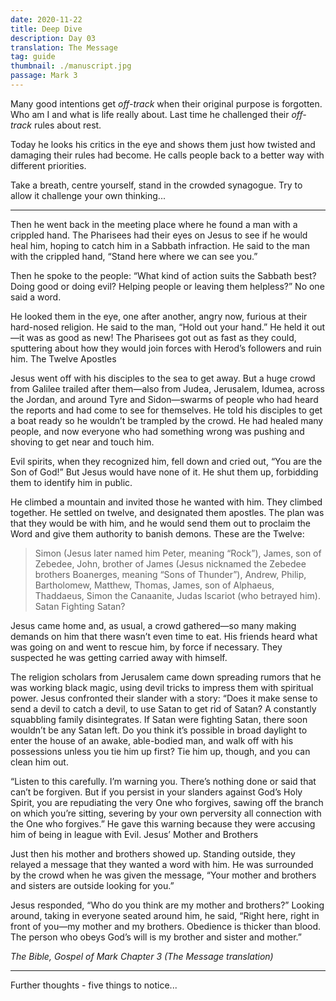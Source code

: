 ```yaml
---
date: 2020-11-22
title: Deep Dive 
description: Day 03
translation: The Message 
tag: guide
thumbnail: ./manuscript.jpg
passage: Mark 3 
---
```

Many good intentions get _off-track_ when their original purpose is forgotten. Who am I and what is life really about. Last time he challenged their _off-track_ rules about rest.

Today he looks his critics in the eye and shows them just how twisted and damaging their rules had become.
He calls people back to a better way with different priorities.

Take a breath, centre yourself, stand in the crowded synagogue. Try to allow it challenge your own thinking...

---

Then he went back in the meeting place where he found a man with a crippled hand. The Pharisees had their eyes on Jesus to see if he would heal him, hoping to catch him in a Sabbath infraction. He said to the man with the crippled hand, “Stand here where we can see you.”

Then he spoke to the people: “What kind of action suits the Sabbath best? Doing good or doing evil? Helping people or leaving them helpless?” No one said a word.

 He looked them in the eye, one after another, angry now, furious at their hard-nosed religion. He said to the man, “Hold out your hand.” He held it out—it was as good as new! The Pharisees got out as fast as they could, sputtering about how they would join forces with Herod’s followers and ruin him.
The Twelve Apostles

Jesus went off with his disciples to the sea to get away. But a huge crowd from Galilee trailed after them—also from Judea, Jerusalem, Idumea, across the Jordan, and around Tyre and Sidon—swarms of people who had heard the reports and had come to see for themselves. He told his disciples to get a boat ready so he wouldn’t be trampled by the crowd. He had healed many people, and now everyone who had something wrong was pushing and shoving to get near and touch him.

 Evil spirits, when they recognized him, fell down and cried out, “You are the Son of God!” But Jesus would have none of it. He shut them up, forbidding them to identify him in public.

 He climbed a mountain and invited those he wanted with him. They climbed together. He settled on twelve, and designated them apostles. The plan was that they would be with him, and he would send them out to proclaim the Word and give them authority to banish demons. These are the Twelve:

>Simon (Jesus later named him Peter, meaning “Rock”),
>James, son of Zebedee,
>John, brother of James (Jesus nicknamed the Zebedee brothers Boanerges, meaning “Sons of Thunder”),
>Andrew,
>Philip,
>Bartholomew,
>Matthew,
>Thomas,
>James, son of Alphaeus,
>Thaddaeus,
>Simon the Canaanite,
>Judas Iscariot (who betrayed him).
>Satan Fighting Satan?

 Jesus came home and, as usual, a crowd gathered—so many making demands on him that there wasn’t even time to eat. His friends heard what was going on and went to rescue him, by force if necessary. They suspected he was getting carried away with himself.

 The religion scholars from Jerusalem came down spreading rumors that he was working black magic, using devil tricks to impress them with spiritual power. Jesus confronted their slander with a story: “Does it make sense to send a devil to catch a devil, to use Satan to get rid of Satan? A constantly squabbling family disintegrates. If Satan were fighting Satan, there soon wouldn’t be any Satan left. Do you think it’s possible in broad daylight to enter the house of an awake, able-bodied man, and walk off with his possessions unless you tie him up first? Tie him up, though, and you can clean him out.

 “Listen to this carefully. I’m warning you. There’s nothing done or said that can’t be forgiven. But if you persist in your slanders against God’s Holy Spirit, you are repudiating the very One who forgives, sawing off the branch on which you’re sitting, severing by your own perversity all connection with the One who forgives.” He gave this warning because they were accusing him of being in league with Evil.
Jesus’ Mother and Brothers

 Just then his mother and brothers showed up. Standing outside, they relayed a message that they wanted a word with him. He was surrounded by the crowd when he was given the message, “Your mother and brothers and sisters are outside looking for you.”

 Jesus responded, “Who do you think are my mother and brothers?” Looking around, taking in everyone seated around him, he said, “Right here, right in front of you—my mother and my brothers. Obedience is thicker than blood. The person who obeys God’s will is my brother and sister and mother.”

_The Bible, Gospel of Mark Chapter 3 (The Message translation)_

---

Further thoughts - five things to notice...

